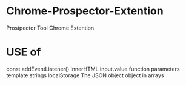 # Chrome-Prospector-Extention
Prostpector Tool Chrome Extention

# USE of
const
addEventListener()
innerHTML
input.value
function parameters
template strings
localStorage
The JSON object
object in arrays
